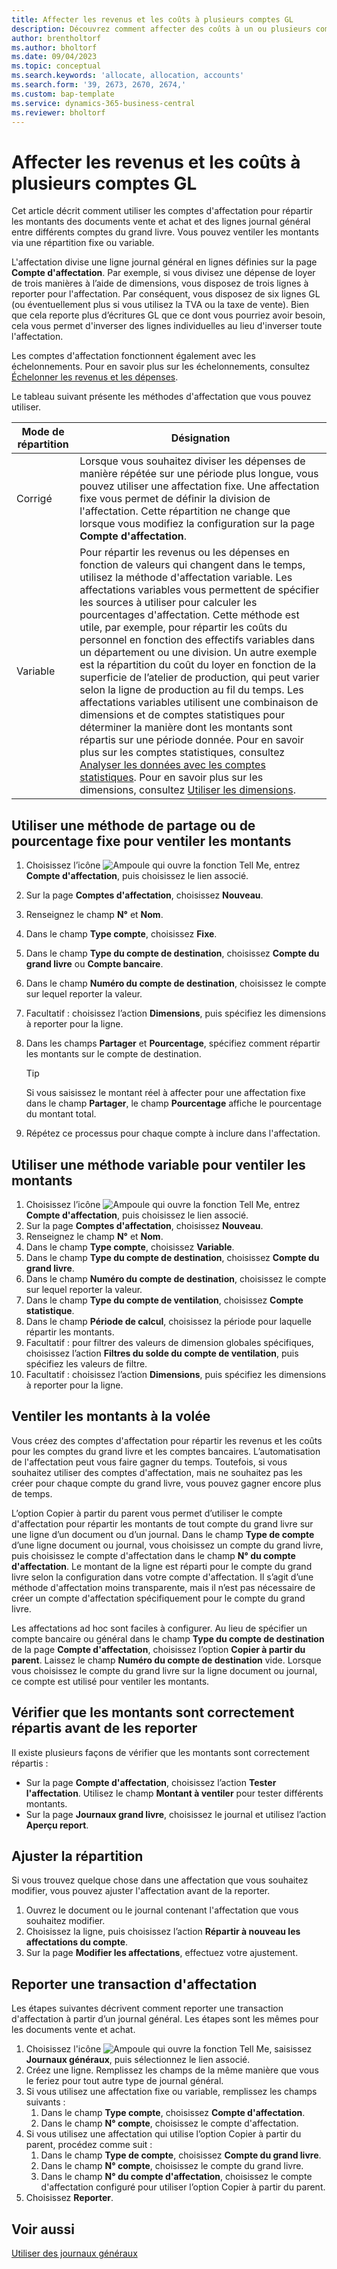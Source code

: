 ```yaml
---
title: Affecter les revenus et les coûts à plusieurs comptes GL
description: Découvrez comment affecter des coûts à un ou plusieurs comptes dans votre grand livre.
author: brentholtorf
ms.author: bholtorf
ms.date: 09/04/2023
ms.topic: conceptual
ms.search.keywords: 'allocate, allocation, accounts'
ms.search.form: '39, 2673, 2670, 2674,'
ms.custom: bap-template
ms.service: dynamics-365-business-central
ms.reviewer: bholtorf
---
```


# <a name="allocate-revenue-and-costs-to-multiple-general-ledger-accounts"></a>Affecter les revenus et les coûts à plusieurs comptes GL

Cet article décrit comment utiliser les comptes d'affectation pour répartir les montants des documents vente et achat et des lignes journal général entre différents comptes du grand livre. Vous pouvez ventiler les montants via une répartition fixe ou variable.  

L'affectation divise une ligne journal général en lignes définies sur la page **Compte d'affectation**. Par exemple, si vous divisez une dépense de loyer de trois manières à l’aide de dimensions, vous disposez de trois lignes à reporter pour l'affectation. Par conséquent, vous disposez de six lignes GL (ou éventuellement plus si vous utilisez la TVA ou la taxe de vente). Bien que cela reporte plus d’écritures GL que ce dont vous pourriez avoir besoin, cela vous permet d'inverser des lignes individuelles au lieu d'inverser toute l'affectation.

Les comptes d'affectation fonctionnent également avec les échelonnements. Pour en savoir plus sur les échelonnements, consultez [Échelonner les revenus et les dépenses](finance-how-defer-revenue-expenses.md).

Le tableau suivant présente les méthodes d'affectation que vous pouvez utiliser.

|Mode de répartition  |Désignation  |
|---------|---------|
|Corrigé     | Lorsque vous souhaitez diviser les dépenses de manière répétée sur une période plus longue, vous pouvez utiliser une affectation fixe. Une affectation fixe vous permet de définir la division de l'affectation. Cette répartition ne change que lorsque vous modifiez la configuration sur la page **Compte d'affectation**.        |
|Variable     | Pour répartir les revenus ou les dépenses en fonction de valeurs qui changent dans le temps, utilisez la méthode d'affectation variable. Les affectations variables vous permettent de spécifier les sources à utiliser pour calculer les pourcentages d'affectation. Cette méthode est utile, par exemple, pour répartir les coûts du personnel en fonction des effectifs variables dans un département ou une division. Un autre exemple est la répartition du coût du loyer en fonction de la superficie de l’atelier de production, qui peut varier selon la ligne de production au fil du temps. Les affectations variables utilisent une combinaison de dimensions et de comptes statistiques pour déterminer la manière dont les montants sont répartis sur une période donnée. Pour en savoir plus sur les comptes statistiques, consultez [Analyser les données avec les comptes statistiques](bi-use-statistical-accounts.md). Pour en savoir plus sur les dimensions, consultez [Utiliser les dimensions](finance-dimensions.md).        |

## <a name="use-a-fixed-share-or-percentage-method-to-allocate-amounts"></a>Utiliser une méthode de partage ou de pourcentage fixe pour ventiler les montants

1. Choisissez l’icône ![Ampoule qui ouvre la fonction Tell Me](media/ui-search/search_small.png "Dites-moi ce que vous voulez faire"), entrez **Compte d'affectation**, puis choisissez le lien associé.  
1. Sur la page **Comptes d'affectation**, choisissez **Nouveau**.
1. Renseignez le champ **N°** et **Nom**.
1. Dans le champ **Type compte**, choisissez **Fixe**.
1. Dans le champ **Type du compte de destination**, choisissez **Compte du grand livre** ou **Compte bancaire**.
1. Dans le champ **Numéro du compte de destination**, choisissez le compte sur lequel reporter la valeur.
1. Facultatif : choisissez l’action **Dimensions**, puis spécifiez les dimensions à reporter pour la ligne.
1. Dans les champs **Partager** et **Pourcentage**, spécifiez comment répartir les montants sur le compte de destination.
  
   > [!TIP]
   > Si vous saisissez le montant réel à affecter pour une affectation fixe dans le champ **Partager**, le champ **Pourcentage** affiche le pourcentage du montant total.
1. Répétez ce processus pour chaque compte à inclure dans l'affectation.

## <a name="use-a-variable-method-to-allocate-amounts"></a>Utiliser une méthode variable pour ventiler les montants

1. Choisissez l’icône ![Ampoule qui ouvre la fonction Tell Me](media/ui-search/search_small.png "Dites-moi ce que vous voulez faire"), entrez **Compte d'affectation**, puis choisissez le lien associé.  
1. Sur la page **Comptes d'affectation**, choisissez **Nouveau**.
1. Renseignez le champ **N°** et **Nom**.
1. Dans le champ **Type compte**, choisissez **Variable**.
1. Dans le champ **Type du compte de destination**, choisissez **Compte du grand livre**.
1. Dans le champ **Numéro du compte de destination**, choisissez le compte sur lequel reporter la valeur.
1. Dans le champ **Type du compte de ventilation**, choisissez **Compte statistique**.
1. Dans le champ **Période de calcul**, choisissez la période pour laquelle répartir les montants.
1. Facultatif : pour filtrer des valeurs de dimension globales spécifiques, choisissez l’action **Filtres du solde du compte de ventilation**, puis spécifiez les valeurs de filtre.
1. Facultatif : choisissez l’action **Dimensions**, puis spécifiez les dimensions à reporter pour la ligne.

## <a name="allocate-amounts-on-the-fly"></a>Ventiler les montants à la volée

Vous créez des comptes d'affectation pour répartir les revenus et les coûts pour les comptes du grand livre et les comptes bancaires. L’automatisation de l'affectation peut vous faire gagner du temps. Toutefois, si vous souhaitez utiliser des comptes d'affectation, mais ne souhaitez pas les créer pour chaque compte du grand livre, vous pouvez gagner encore plus de temps.

L’option Copier à partir du parent vous permet d’utiliser le compte d'affectation pour répartir les montants de tout compte du grand livre sur une ligne d’un document ou d’un journal. Dans le champ **Type de compte** d’une ligne document ou journal, vous choisissez un compte du grand livre, puis choisissez le compte d'affectation dans le champ **N° du compte d'affectation**. Le montant de la ligne est réparti pour le compte du grand livre selon la configuration dans votre compte d'affectation. Il s’agit d’une méthode d'affectation moins transparente, mais il n’est pas nécessaire de créer un compte d'affectation spécifiquement pour le compte du grand livre.

Les affectations ad hoc sont faciles à configurer. Au lieu de spécifier un compte bancaire ou général dans le champ **Type du compte de destination** de la page **Compte d'affectation**, choisissez l’option **Copier à partir du parent**. Laissez le champ **Numéro du compte de destination** vide. Lorsque vous choisissez le compte du grand livre sur la ligne document ou journal, ce compte est utilisé pour ventiler les montants.

## <a name="verify-that-amounts-distribute-correctly-before-you-post-them"></a>Vérifier que les montants sont correctement répartis avant de les reporter

Il existe plusieurs façons de vérifier que les montants sont correctement répartis :

* Sur la page **Compte d'affectation**, choisissez l’action **Tester l'affectation**. Utilisez le champ **Montant à ventiler** pour tester différents montants.
* Sur la page **Journaux grand livre**, choisissez le journal et utilisez l’action **Aperçu report**.

## <a name="adjust-the-distribution"></a>Ajuster la répartition

Si vous trouvez quelque chose dans une affectation que vous souhaitez modifier, vous pouvez ajuster l'affectation avant de la reporter.  

1. Ouvrez le document ou le journal contenant l'affectation que vous souhaitez modifier.
1. Choisissez la ligne, puis choisissez l’action **Répartir à nouveau les affectations du compte**.
1. Sur la page **Modifier les affectations**, effectuez votre ajustement.

## <a name="post-an-allocation-transaction"></a>Reporter une transaction d'affectation

Les étapes suivantes décrivent comment reporter une transaction d'affectation à partir d’un journal général. Les étapes sont les mêmes pour les documents vente et achat.

1. Choisissez l'icône ![Ampoule qui ouvre la fonction Tell Me](media/ui-search/search_small.png "Dites-moi ce que vous voulez faire"), saisissez **Journaux généraux**, puis sélectionnez le lien associé.  
1. Créez une ligne. Remplissez les champs de la même manière que vous le feriez pour tout autre type de journal général.
1. Si vous utilisez une affectation fixe ou variable, remplissez les champs suivants :
    1. Dans le champ **Type compte**, choisissez **Compte d'affectation**.
    1. Dans le champ **N° compte**, choisissez le compte d'affectation.
1. Si vous utilisez une affectation qui utilise l’option Copier à partir du parent, procédez comme suit :
    1. Dans le champ **Type de compte**, choisissez **Compte du grand livre**.
    1. Dans le champ **N° compte**, choisissez le compte du grand livre.
    1. Dans le champ **N° du compte d'affectation**, choisissez le compte d'affectation configuré pour utiliser l’option Copier à partir du parent. 
1. Choisissez **Reporter**.

## <a name="see-also"></a>Voir aussi

[Utiliser des journaux généraux](ui-work-general-journals.md)  
